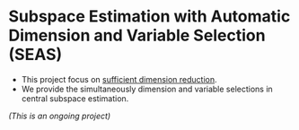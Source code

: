 # Subspace Estimation with Automatic Dimension and Variable Selection (SEAS)

- This project focus on <a href="https://en.wikipedia.org/wiki/Sufficient_dimension_reduction">sufficient dimension reduction</a>.
- We provide the simultaneously dimension and variable selections in central subspace estimation.

*(This is an ongoing project)*
